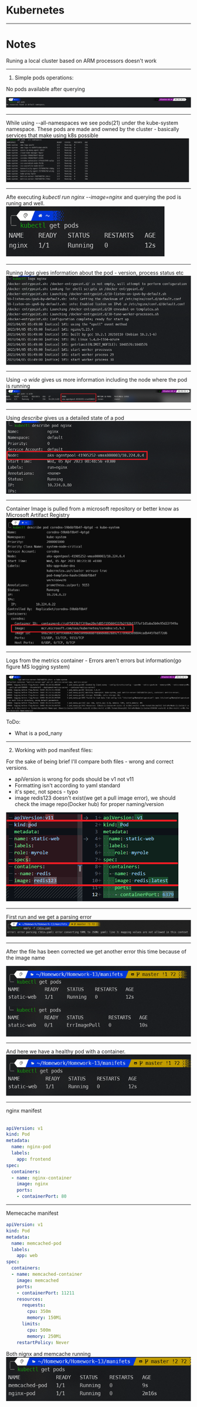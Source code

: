 

# Kubernetes

---


# Notes

Runing a local cluster based on ARM processors doesn't work

---


1. Simple pods operations:

No pods available after querying 

![ks](img/ks-01.png)

---

While using --all-namespaces we see pods(21) under the kube-system namespace. These pods are made and owned by the cluster - basically services that make using k8s possible 
![all](img/ks-02.png)

---

Afte executing *kubectl run nginx --image=nginx* and querying the pod is runing and well.
![nginx](img/ks-03.png)  

---

Runing *logs* gives information about the pod - version, process status etc
![logs](img/ks-04.png)  

---

Using *-o wide* gives us more information including the node where the pod is running
![wide](img/ks-05.png)  

---

Using *describe* gives us a detailed state of a pod
![describe](img/ks-06.png)

---

Container Image is pulled from a microsoft repository or better know as Microsoft Artifact Registry
![coredns](img/ks-07.png)

---

Logs from the metrics container - Errors aren't errors but information(go figure MS logging system)

![metrics](img/ks-08.png)

ToDo:
- What is a pod_nany

---


2. Working with pod manifest files:

For the sake of being brief I'll compare both files - wrong and correct versions.
- apiVersion is wrong for pods should be v1 not v11
- Formatting isn't according to yaml standard
- it's spec, not specs - typo
- image redis123 doesn't exist(we get a pull image error), we should check the image repo(Docker hub) for proper naming/version

![yaml](img/ks-09.png)

---

First run and we get a parsing error
![wrong](img/ks-10.png)

---

After the file has been corrected we get another error this time because of the image name

![image_name](img/ks-11.png)

---

And here we have a healthy pod with a container.
![running](img/ks-12.png)


---

nginx manifest
```yaml

apiVersion: v1
kind: Pod
metadata:
  name: nginx-pod
  labels:
    app: frontend
spec:
  containers:
  - name: nginx-container
    image: nginx
    ports:
    - containerPort: 80


```

---

Memecache manifest

```yaml
apiVersion: v1
kind: Pod
metadata:
  name: memcached-pod
  labels:
    app: web
spec:
  containers:
  - name: memcached-container
    image: memcached
    ports:
    - containerPort: 11211
    resources:
      requests:
        cpu: 350m
        memory: 150Mi
      limits:
        cpu: 500m
        memory: 250Mi
    restartPolicy: Never
  ```

  Both nignx and memcache running 
![running_pods](img/ks-13.png)


